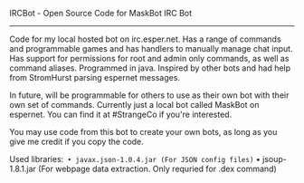 IRCBot - Open Source Code for MaskBot IRC Bot
********************************************

Code for my local hosted bot on irc.esper.net.
Has a range of commands and programmable games and has handlers to manually manage chat input. Has support for permissions for root and admin only commands, as well as command aliases. Programmed in java. Inspired by other bots and had help from StromHurst parsing espernet messages.

In future, will be programmable for others to use as their own bot with their own set of commands. Currently just a local bot called MaskBot on espernet. You can find it at #StrangeCo if you're interested.

You may use code from this bot to create your own bots, as long as you give me credit if you copy the code.

Used libraries:```
• javax.json-1.0.4.jar (For JSON config files)```
• jsoup-1.8.1.jar (For webpage data extraction. Only requried for .dex command)

